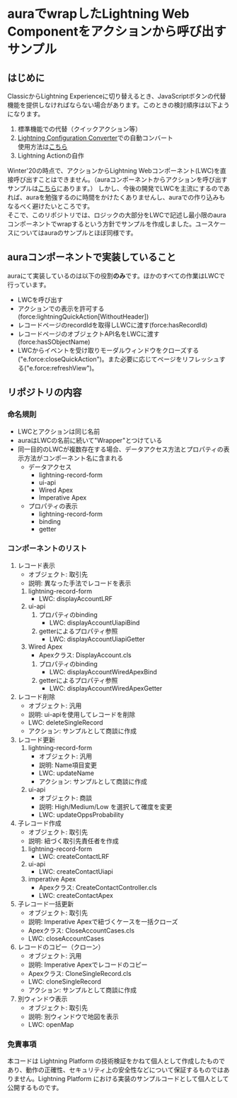 # auraでwrapしたLightning Web Componentをアクションから呼び出すサンプル

## はじめに
ClassicからLightning Experienceに切り替えるとき、JavaScriptボタンの代替機能を提供しなければならない場合があります。このときの検討順序は以下ようになります。
1. 標準機能での代替（クイックアクション等）
2. [Lightning Configuration Converter](https://lightning-configuration.salesforce.com/)での自動コンバート  
使用方法は[こちら](https://success.salesforce.com/0D53A00003tjmxL)
3. Lightning Actionの自作

Winter'20の時点で、アクションからLightning Webコンポーネント(LWC)を直接呼び出すことはできません。（auraコンポーネントからアクションを呼び出すサンプルは[こちら](https://github.com/az-ak/LEXComponentsBundleJP)にあります。）
しかし、今後の開発でLWCを主流にするのであれば、auraを勉強するのに時間をかけたくありませんし、auraでの作り込みもなるべく避けたいところです。  
そこで、このリポジトリでは、ロジックの大部分をLWCで記述し最小限のauraコンポーネントでwrapするという方針でサンプルを作成しました。ユースケースについてはauraのサンプルとほぼ同様です。

## auraコンポーネントで実装していること
auraにて実装しているのは以下の役割**のみ**です。ほかのすべての作業はLWCで行っています。
* LWCを呼び出す
* アクションでの表示を許可する(force:lightningQuickAction[WithoutHeader])
* レコードページのrecordIdを取得しLWCに渡す(force:hasRecordId)
* レコードページのオブジェクトAPI名をLWCに渡す(force:hasSObjectName)
* LWCからイベントを受け取りモーダルウィンドウをクローズする("e.force:closeQuickAction")。また必要に応じてページをリフレッシュする("e.force:refreshView")。

## リポジトリの内容
### 命名規則
* LWCとアクションは同じ名前
* auraはLWCの名前に続いて"Wrapper"とつけている
* 同一目的のLWCが複数存在する場合、データアクセス方法とプロパティの表示方法がコンポーネント名に含まれる
	* データアクセス
		* lightning-record-form
		* ui-api
		* Wired Apex
		* Imperative Apex
	* プロパティの表示
		* lightning-record-form
		* binding
		* getter

### コンポーネントのリスト
1. レコード表示
	* オブジェクト: 取引先
	* 説明: 異なった手法でレコードを表示
	1. lightning-record-form
		* LWC: displayAccountLRF
	2. ui-api
		1. プロパティのbinding
			* LWC: displayAccountUiapiBind
		2. getterによるプロパティ参照
			* LWC: displayAccountUiapiGetter
	3. Wired Apex
		* Apexクラス: DisplayAccount.cls
		1. プロパティのbinding
			* LWC: displayAccountWiredApexBind
		2. getterによるプロパティ参照
			* LWC: displayAccountWiredApexGetter
2. レコード削除
    * オブジェクト: 汎用
    * 説明: ui-apiを使用してレコードを削除
	* LWC: deleteSingleRecord
	* アクション: サンプルとして商談に作成
3. レコード更新
	1. lightning-record-form
		* オブジェクト: 汎用
		* 説明: Name項目変更
		* LWC: updateName
		* アクション: サンプルとして商談に作成
	2. ui-api
		* オブジェクト: 商談
		* 説明: High/Medium/Low を選択して確度を変更
		* LWC: updateOppsProbability
4. 子レコード作成
	* オブジェクト: 取引先
	* 説明: 紐づく取引先責任者を作成
	1. lightning-record-form
		* LWC: createContactLRF
	2. ui-api
		* LWC: createContactUiapi
	3. imperative Apex
		* Apexクラス: CreateContactController.cls
		* LWC: createContactApex
5. 子レコード一括更新
	* オブジェクト: 取引先
	* 説明: Imperative Apexで紐づくケースを一括クローズ
	* Apexクラス: CloseAccountCases.cls
	* LWC: closeAccountCases
6. レコードのコピー（クローン）
	* オブジェクト: 汎用
	* 説明: Imperative Apexでレコードのコピー
	* Apexクラス: CloneSingleRecord.cls
	* LWC: cloneSingleRecord
	* アクション: サンプルとして商談に作成
7. 別ウィンドウ表示
	* オブジェクト: 取引先
	* 説明: 別ウィンドウで地図を表示
	* LWC: openMap

### 免責事項
本コードは Lightning Platform の技術検証をかねて個人として作成したものであり、動作の正確性、セキュリティ上の安全性などについて保証するものではありません。Lightning Platform における実装のサンプルコードとして個人として公開するものです。
